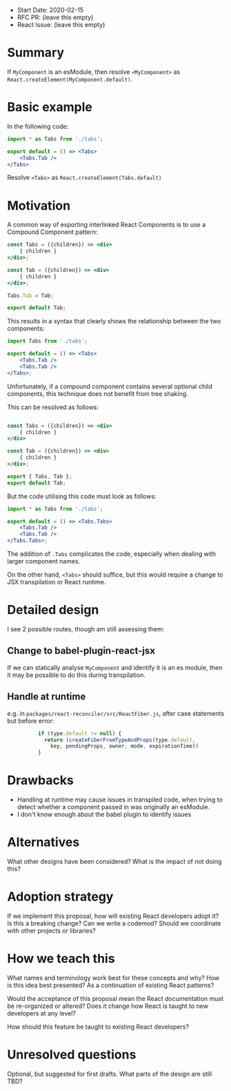 - Start Date: 2020-02-15
- RFC PR: (leave this empty)
- React Issue: (leave this empty)

# Summary

If `MyComponent` is an esModule, then resolve `<MyComponent>` as `React.createElement(MyComponent.default)`.

# Basic example

In the following code:

```jsx
import * as Tabs from './tabs';

export default = () => <Tabs>
    <Tabs.Tab />
</Tabs>
```

Resolve `<Tabs>` as `React.createElement(Tabs.default)`

# Motivation

A common way of exporting interlinked React Components is to use a Compound Component pattern:

```jsx
const Tabs = ({children}) => <div>
    { children }
</div>;

const Tab = ({children}) => <div>
    { children }
</div>;

Tabs.Tab = Tab;

export default Tab;
```

This results in a syntax that clearly shows the relationship between the two components:

```jsx
import Tabs from './tabs';

export default = () => <Tabs>
    <Tabs.Tab />
    <Tabs.Tab />
</Tabs>;
```

Unfortunately, if a compound component contains several optional child components, this technique does not benefit from tree shaking.

This can be resolved as follows:

```jsx

const Tabs = ({children}) => <div>
    { children }
</div>

const Tab = ({children}) => <div>
    { children }
</div>;

export { Tabs, Tab };
export default Tab;
```

But the code utilising this code must look as follows:

```jsx
import * as Tabs from './tabs';

export default = () => <Tabs.Tabs>
    <Tabs.Tab />
    <Tabs.Tab />
</Tabs.Tabs>;
```

The addition of `.Tabs` complicates the code, especially when dealing with larger component names.

On the other hand, `<Tabs>` should suffice, but this would require a change to JSX transpilation or React runtime.

# Detailed design

I see 2 possible routes, though am still assessing them:

## Change to babel-plugin-react-jsx

If we can statically analyse `MyComponent` and identify it is an es module, then it may be possible to do this during transpilation.

## Handle at runtime

e.g. in `packages/react-reconciler/src/ReactFiber.js`, after case statements but before error:

```js
          if (type.default != null) {
            return (createFiberFromTypeAndProps(type.default,
              key, pendingProps, owner, mode, expirationTime))
          }
```

# Drawbacks

- Handling at runtime may cause issues in transpiled code, when trying to detect whether a component passed in was originally an esModule.
- I don't know enough about the babel plugin to identify issues

# Alternatives

What other designs have been considered? What is the impact of not doing this?

# Adoption strategy

If we implement this proposal, how will existing React developers adopt it? Is
this a breaking change? Can we write a codemod? Should we coordinate with
other projects or libraries?

# How we teach this

What names and terminology work best for these concepts and why? How is this
idea best presented? As a continuation of existing React patterns?

Would the acceptance of this proposal mean the React documentation must be
re-organized or altered? Does it change how React is taught to new developers
at any level?

How should this feature be taught to existing React developers?

# Unresolved questions

Optional, but suggested for first drafts. What parts of the design are still
TBD?